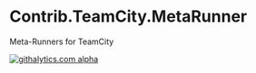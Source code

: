 Contrib.TeamCity.MetaRunner
===========================

Meta-Runners for TeamCity

[![githalytics.com alpha](https://cruel-carlota.pagodabox.com/d2d808b095ed81f1e3984b3f8d9cd660 "githalytics.com")](http://githalytics.com/baseclass/Contrib.TeamCity.MetaRunner)